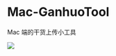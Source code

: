 # Mac-GanhuoTool
Mac 端的干货上传小工具

![](http://ww3.sinaimg.cn/bmiddle/61d238c7gw1es7jf1w8jej20fo093ta3.jpg)
